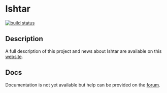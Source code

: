 Ishtar
======

[![build status](https://gitlab.com/iggdrasil/ishtar/badges/master/build.svg)](https://gitlab.com/iggdrasil/ishtar/commits/master)

Description
-----------

A full description of this project and news about Ishtar are available on this [website](http://www.ishtar-archeo.net).

Docs
----

Documentation is not yet available but help can be provided on the [forum](http://forum.ishtar-archeo.net).
